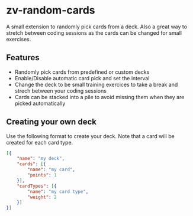 # zv-random-cards

A small extension to randomly pick cards from a deck. 
Also a great way to stretch between coding sessions as the cards can be changed for small exercises.

## Features

- Randomly pick cards from predefined or custom decks
- Enable/Disable automatic card pick and set the interval
- Change the deck to be small training exercices to take a break and strech between your coding sessions
- Cards can be stacked into a pile to avoid missing them when they are picked automatically

## Creating your own deck

Use the following format to create your deck. Note that a card will be created for each card type.

```json
[{
    "name": "my deck",
    "cards": [{
        "name": "my card",
        "points": 1
    }],
    "cardTypes": [{
        "name": "my card type",
        "weight": 2
    }]
}]
```
